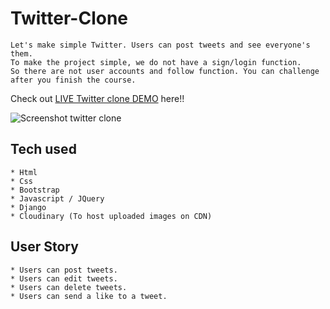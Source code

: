 # Twitter-Clone

```
Let's make simple Twitter. Users can post tweets and see everyone's them.
To make the project simple, we do not have a sign/login function.
So there are not user accounts and follow function. You can challenge after you finish the course.
```
Check out [LIVE Twitter clone DEMO](https://rudy-twitterclone.rudyt3.repl.co/) here!!

![Screenshot twitter clone](https://user-images.githubusercontent.com/108361758/211103286-57e16b5c-6cd3-41f5-a70e-349ed312093f.png)


## Tech used
```
* Html
* Css
* Bootstrap
* Javascript / JQuery
* Django
* Cloudinary (To host uploaded images on CDN)
```
## User Story
```
* Users can post tweets.
* Users can edit tweets.
* Users can delete tweets.
* Users can send a like to a tweet.
```
